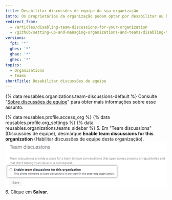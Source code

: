 ```yaml
---
title: Desabilitar discussões de equipe da sua organização
intro: Os proprietários da organização podem optar por desabilitar ou habilitar discussões de equipe na organização.
redirect_from:
  - /articles/disabling-team-discussions-for-your-organization
  - /github/setting-up-and-managing-organizations-and-teams/disabling-team-discussions-for-your-organization
versions:
  fpt: '*'
  ghes: '*'
  ghae: '*'
  ghec: '*'
topics:
  - Organizations
  - Teams
shortTitle: Desabilitar discussões de equipe
---
```


{% data reusables.organizations.team-discussions-default %} Consulte "[Sobre discussões de equipe](/organizations/collaborating-with-your-team/about-team-discussions)" para obter mais informações sobre esse assunto.

{% data reusables.profile.access_org %}
{% data reusables.profile.org_settings %}
{% data reusables.organizations.teams_sidebar %}
5. Em "Team discussions" (Discussões de equipe), desmarque **Enable team discussions for this organization** (Habilitar discussões de equipe desta organização). ![Caixa de seleção para habilitar ou desabilitar discussões de equipe de uma organização](/assets/images/help/settings/enable-team-discussions-for-org-checkbox.png)
6. Clique em **Salvar**.
